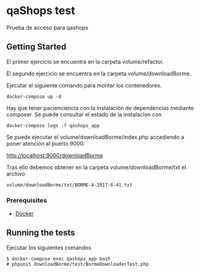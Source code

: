# qaShops test

Prueba de acceso para qashops

## Getting Started

El primer ejercicio se encuentra en la carpeta volume/refactor.

El segundo ejercicio se encuentra en la carpeta volume/downloadBorme.

Ejecutar el siguiente comando para montar los contenedores.
```
docker-compose up -d
```
Hay que tener pacienciencia con la instalación de dependencias mediante composer. 
Se puede consultar el estado de la instalacion con 
```
docker-compose logs -f qashops_app
```
Se puede ejecutar el volume/downloadBorme/index.php accediendo a poner atención al puerto 9000:

[http://localhost:9000/downloadBorme](http://localhost:9000/downloadBorme)

Tras ello debemos obtener en la carpeta volume/downloadBorme/txt el archivo 
```
volume/downloadBorme/txt/BORME-A-2017-6-41.txt
```
### Prerequisites

* [Docker](https://docs.docker.com/engine/installation/)

## Running the tests

Ejecutar los siguientes comandos

```
$ docker-compose exec qashops_app bash
# phpunit downloadBorme/test/BormeDownloaderTest.php

```
